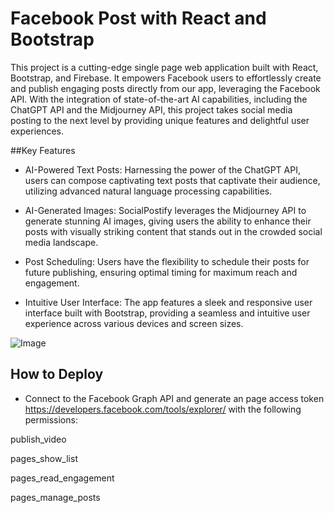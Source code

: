 # Facebook Post with React and Bootstrap 

This project is a cutting-edge single page web application built with React, Bootstrap, and Firebase. It empowers Facebook users to effortlessly create and publish engaging posts directly from our app, leveraging the Facebook API. With the integration of state-of-the-art AI capabilities, including the ChatGPT API and the Midjourney API, this project takes social media posting to the next level by providing unique features and delightful user experiences.

##Key Features

- AI-Powered Text Posts: Harnessing the power of the ChatGPT API, users can compose captivating text posts that captivate their audience, utilizing advanced natural language processing capabilities.
  
- AI-Generated Images: SocialPostify leverages the Midjourney API to generate stunning AI images, giving users the ability to enhance their posts with visually striking content that stands out in the crowded social media landscape.
  
- Post Scheduling: Users have the flexibility to schedule their posts for future publishing, ensuring optimal timing for maximum reach and engagement.
  
- Intuitive User Interface: The app features a sleek and responsive user interface built with Bootstrap, providing a seamless and intuitive user experience across various devices and screen sizes.

![Image](https://firebasestorage.googleapis.com/v0/b/postimagehandling.appspot.com/o/images%2FCapture.PNG?alt=media&token=b8c637a5-342f-413b-8e89-63c6ce5d32b8)

## How to Deploy 

- Connect to the Facebook Graph API and generate an page access token https://developers.facebook.com/tools/explorer/ with the following permissions:

publish_video

pages_show_list

pages_read_engagement

pages_manage_posts



